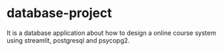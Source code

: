 # database-project
It is a database application about how to design a online course system using streamlit, postgresql and psycopg2.
